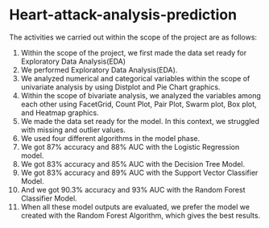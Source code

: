 # Heart-attack-analysis-prediction
The activities we carried out within the scope of the project are as follows:

   1. Within the scope of the project, we first made the data set ready for Exploratory Data Analysis(EDA)
   2. We performed Exploratory Data Analysis(EDA).
   3. We analyzed numerical and categorical variables within the scope of univariate analysis by using Distplot and Pie Chart graphics.
   4. Within the scope of bivariate analysis, we analyzed the variables among each other using FacetGrid, Count Plot, Pair Plot, Swarm plot, Box plot, and Heatmap graphics.
   5. We made the data set ready for the model. In this context, we struggled with missing and outlier values.
   6. We used four different algorithms in the model phase.
   7. We got 87% accuracy and 88% AUC with the Logistic Regression model.
   8. We got 83% accuracy and 85% AUC with the Decision Tree Model.
   9. We got 83% accuracy and 89% AUC with the Support Vector Classifier Model.
   10. And we got 90.3% accuracy and 93% AUC with the Random Forest Classifier Model.
   11. When all these model outputs are evaluated, we prefer the model we created with the Random Forest Algorithm, which gives the best results.
